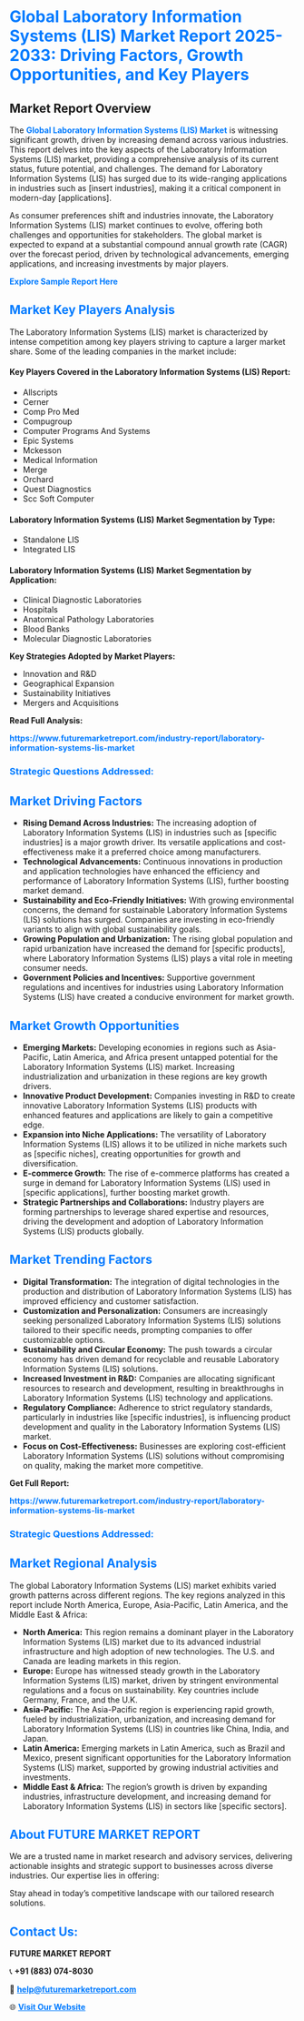 <h1 style="color: #007BFF;">Global Laboratory Information Systems (LIS) Market Report 2025-2033: Driving Factors, Growth Opportunities, and Key Players</h1>

<section id="overview">
<h2>Market Report Overview</h2>
<p>The <a href="https://www.futuremarketreport.com/industry-report/laboratory-information-systems-lis-market" style="color: #007BFF; text-decoration: none;"><strong>Global Laboratory Information Systems (LIS) Market</strong></a> is witnessing significant growth, driven by increasing demand across various industries. This report delves into the key aspects of the Laboratory Information Systems (LIS) market, providing a comprehensive analysis of its current status, future potential, and challenges. The demand for Laboratory Information Systems (LIS) has surged due to its wide-ranging applications in industries such as [insert industries], making it a critical component in modern-day [applications].</p>
<p>As consumer preferences shift and industries innovate, the Laboratory Information Systems (LIS) market continues to evolve, offering both challenges and opportunities for stakeholders. The global market is expected to expand at a substantial compound annual growth rate (CAGR) over the forecast period, driven by technological advancements, emerging applications, and increasing investments by major players.</p>
</section>

<section id="overview">
<p><a href="https://www.futuremarketreport.com/request-sample/reportId=54411" style="color: #007BFF; text-decoration: none;"><strong>Explore Sample Report Here</strong></a></p>
</section>

<section id="key-players">
<h2 style="color: #007BFF;">Market Key Players Analysis</h2>
<p>The Laboratory Information Systems (LIS) market is characterized by intense competition among key players striving to capture a larger market share. Some of the leading companies in the market include:</p>
<h4>Key Players Covered in the Laboratory Information Systems (LIS) Report:</h4>
<ul><li>Allscripts</li><li>Cerner</li><li>Comp Pro Med</li><li>Compugroup</li><li>Computer Programs And Systems</li><li>Epic Systems</li><li>Mckesson</li><li>Medical Information</li><li>Merge</li><li>Orchard</li><li>Quest Diagnostics</li><li>Scc Soft Computer</li></ul>
<h4>Laboratory Information Systems (LIS) Market Segmentation by Type:</h4>
<ul><li>Standalone LIS</li><li>Integrated LIS</li></ul>

<h4>Laboratory Information Systems (LIS) Market Segmentation by Application:</h4>
<ul><li>Clinical Diagnostic Laboratories</li><li>Hospitals</li><li>Anatomical Pathology Laboratories</li><li>Blood Banks</li><li>Molecular Diagnostic Laboratories</li></ul>
<p><strong>Key Strategies Adopted by Market Players:</strong></p>
<ul>
<li>Innovation and R&D</li>
<li>Geographical Expansion</li>
<li>Sustainability Initiatives</li>
<li>Mergers and Acquisitions</li>
</ul>
</section>

<section>
<p><strong>Read Full Analysis: </strong></p><a href="https://www.futuremarketreport.com/industry-report/laboratory-information-systems-lis-market" style="color: #007BFF; text-decoration: none;"><strong>https://www.futuremarketreport.com/industry-report/laboratory-information-systems-lis-market</strong></a>
<h3 style="color: #007BFF;">Strategic Questions Addressed:</h3>
</section>

<section id="driving-factors">
<h2 style="color: #007BFF;">Market Driving Factors</h2>
<ul>
<li><strong>Rising Demand Across Industries:</strong> The increasing adoption of Laboratory Information Systems (LIS) in industries such as [specific industries] is a major growth driver. Its versatile applications and cost-effectiveness make it a preferred choice among manufacturers.</li>
<li><strong>Technological Advancements:</strong> Continuous innovations in production and application technologies have enhanced the efficiency and performance of Laboratory Information Systems (LIS), further boosting market demand.</li>
<li><strong>Sustainability and Eco-Friendly Initiatives:</strong> With growing environmental concerns, the demand for sustainable Laboratory Information Systems (LIS) solutions has surged. Companies are investing in eco-friendly variants to align with global sustainability goals.</li>
<li><strong>Growing Population and Urbanization:</strong> The rising global population and rapid urbanization have increased the demand for [specific products], where Laboratory Information Systems (LIS) plays a vital role in meeting consumer needs.</li>
<li><strong>Government Policies and Incentives:</strong> Supportive government regulations and incentives for industries using Laboratory Information Systems (LIS) have created a conducive environment for market growth.</li>
</ul>
</section>

<section id="growth-opportunities">
<h2 style="color: #007BFF;">Market Growth Opportunities</h2>
<ul>
<li><strong>Emerging Markets:</strong> Developing economies in regions such as Asia-Pacific, Latin America, and Africa present untapped potential for the Laboratory Information Systems (LIS) market. Increasing industrialization and urbanization in these regions are key growth drivers.</li>
<li><strong>Innovative Product Development:</strong> Companies investing in R&D to create innovative Laboratory Information Systems (LIS) products with enhanced features and applications are likely to gain a competitive edge.</li>
<li><strong>Expansion into Niche Applications:</strong> The versatility of Laboratory Information Systems (LIS) allows it to be utilized in niche markets such as [specific niches], creating opportunities for growth and diversification.</li>
<li><strong>E-commerce Growth:</strong> The rise of e-commerce platforms has created a surge in demand for Laboratory Information Systems (LIS) used in [specific applications], further boosting market growth.</li>
<li><strong>Strategic Partnerships and Collaborations:</strong> Industry players are forming partnerships to leverage shared expertise and resources, driving the development and adoption of Laboratory Information Systems (LIS) products globally.</li>
</ul>
</section>

<section id="trending-factors">
<h2 style="color: #007BFF;">Market Trending Factors</h2>
<ul>
<li><strong>Digital Transformation:</strong> The integration of digital technologies in the production and distribution of Laboratory Information Systems (LIS) has improved efficiency and customer satisfaction.</li>
<li><strong>Customization and Personalization:</strong> Consumers are increasingly seeking personalized Laboratory Information Systems (LIS) solutions tailored to their specific needs, prompting companies to offer customizable options.</li>
<li><strong>Sustainability and Circular Economy:</strong> The push towards a circular economy has driven demand for recyclable and reusable Laboratory Information Systems (LIS) solutions.</li>
<li><strong>Increased Investment in R&D:</strong> Companies are allocating significant resources to research and development, resulting in breakthroughs in Laboratory Information Systems (LIS) technology and applications.</li>
<li><strong>Regulatory Compliance:</strong> Adherence to strict regulatory standards, particularly in industries like [specific industries], is influencing product development and quality in the Laboratory Information Systems (LIS) market.</li>
<li><strong>Focus on Cost-Effectiveness:</strong> Businesses are exploring cost-efficient Laboratory Information Systems (LIS) solutions without compromising on quality, making the market more competitive.</li>
</ul>
</section>

<section>
<p><strong>Get Full Report: </strong></p><a href="https://www.futuremarketreport.com/industry-report/laboratory-information-systems-lis-market" style="color: #007BFF; text-decoration: none;"><strong>https://www.futuremarketreport.com/industry-report/laboratory-information-systems-lis-market</strong></a>
<h3 style="color: #007BFF;">Strategic Questions Addressed:</h3>
</section>


<section id="regional-analysis">
<h2 style="color: #007BFF;">Market Regional Analysis</h2>
<p>The global Laboratory Information Systems (LIS) market exhibits varied growth patterns across different regions. The key regions analyzed in this report include North America, Europe, Asia-Pacific, Latin America, and the Middle East & Africa:</p>
<ul>
<li><strong>North America:</strong> This region remains a dominant player in the Laboratory Information Systems (LIS) market due to its advanced industrial infrastructure and high adoption of new technologies. The U.S. and Canada are leading markets in this region.</li>
<li><strong>Europe:</strong> Europe has witnessed steady growth in the Laboratory Information Systems (LIS) market, driven by stringent environmental regulations and a focus on sustainability. Key countries include Germany, France, and the U.K.</li>
<li><strong>Asia-Pacific:</strong> The Asia-Pacific region is experiencing rapid growth, fueled by industrialization, urbanization, and increasing demand for Laboratory Information Systems (LIS) in countries like China, India, and Japan.</li>
<li><strong>Latin America:</strong> Emerging markets in Latin America, such as Brazil and Mexico, present significant opportunities for the Laboratory Information Systems (LIS) market, supported by growing industrial activities and investments.</li>
<li><strong>Middle East & Africa:</strong> The region’s growth is driven by expanding industries, infrastructure development, and increasing demand for Laboratory Information Systems (LIS) in sectors like [specific sectors].</li>
</ul>
</section>

<footer>
<h2 style="color: #007BFF;">About FUTURE MARKET REPORT</h2>
<p>We are a trusted name in market research and advisory services, delivering actionable insights and strategic support to businesses across diverse industries. Our expertise lies in offering:</p>

<p>Stay ahead in today’s competitive landscape with our tailored research solutions.</p>

<h2 style="color: #007BFF;">Contact Us:</h2>
<p><strong>FUTURE MARKET REPORT</strong></p>
<p>📞 <strong>+91 (883) 074-8030</strong></p>
<p>📧 <strong><a href="mailto:help@futuremarketreport.com" style="color: #007BFF;">help@futuremarketreport.com</a></strong></p>
<p>🌐 <strong><a href="https://www.futuremarketreport.com/" style="color: #007BFF;">Visit Our Website</a></strong></p>
</footer>